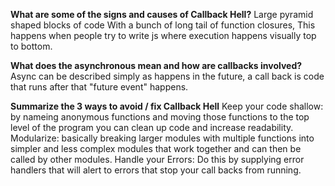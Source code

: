 
<b>What are some of the signs and causes of Callback Hell?</b>
Large pyramid shaped blocks of code With a bunch of long tail of function closures, This happens when people try to write js where execution happens visually top to bottom.

<b>What does the asynchronous mean and how are callbacks involved?</b>
Async can be described simply as happens in the future, a call back is code that runs after that "future event" happens.

<b>Summarize the 3 ways to avoid / fix Callback Hell</b>
Keep your code shallow: by nameing anonymous functions and moving those functions to the top level of the program you can clean up code and increase readability.
Modularize: basically breaking larger modules with multiple functions into simpler and less complex modules that work together and can then be called by other modules.
Handle your Errors: Do this by supplying error handlers that will alert to errors that stop your call backs from running.